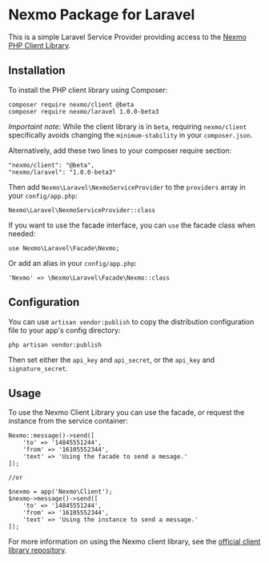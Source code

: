 Nexmo Package for Laravel
=========================
This is a simple Laravel Service Provider providing access to the  [Nexmo PHP Client Library][client-library].

Installation
------------

To install the PHP client library using Composer:
    
    composer require nexmo/client @beta
    composer require nexmo/laravel 1.0.0-beta3

*Importaint note*: While the client library is in `beta`, requiring `nexmo/client` specifically avoids changing the 
`minimum-stability` in your `composer.json`.

Alternatively, add these two lines to your composer require section:

    "nexmo/client": "@beta",
    "nexmo/laravel": "1.0.0-beta3"
    
Then add `Nexmo\Laravel\NexmoServiceProvider` to the `providers` array in your `config/app.php`:

    Nexmo\Laravel\NexmoServiceProvider::class
    
If you want to use the facade interface, you can `use` the facade class when needed:
 
    use Nexmo\Laravel\Facade\Nexmo;
    
Or add an alias in your `config/app.php`:

    'Nexmo' => \Nexmo\Laravel\Facade\Nexmo::class

Configuration
-------------
 
You can use `artisan vendor:publish` to copy the distribution configuration file to your app's config directory:

    php artisan vendor:publish
    
Then set either the `api_key` and `api_secret`, or the `api_key` and `signature_secret`.

Usage
-----
   
To use the Nexmo Client Library you can use the facade, or request the instance from the service container:

    Nexmo::message()->send([
        'to' => '14845551244',
        'from' => '16105552344',
        'text' => 'Using the facade to send a mesage.'
    ]);

    //or
    
    $nexmo = app('Nexmo\Client');
    $nexmo->message()->send([
        'to' => '14845551244',
        'from' => '16105552344',
        'text' => 'Using the instance to send a message.'
    ]);
 
    
For more information on using the Nexmo client library, see the [official client library repository][client-library]. 

[client-library]: https://github.com/Nexmo/nexmo-php
